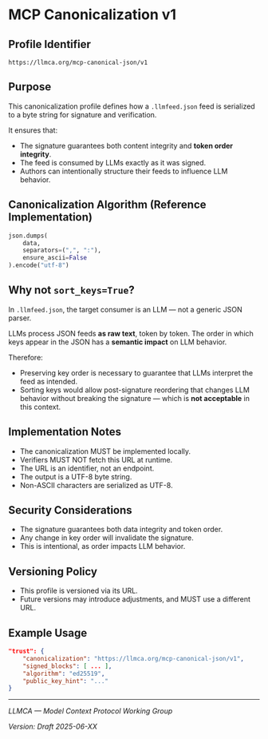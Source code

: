 
# MCP Canonicalization v1

## Profile Identifier

```
https://llmca.org/mcp-canonical-json/v1
```

## Purpose

This canonicalization profile defines how a `.llmfeed.json` feed is serialized to a byte string for signature and verification.

It ensures that:

- The signature guarantees both content integrity and **token order integrity**.
- The feed is consumed by LLMs exactly as it was signed.
- Authors can intentionally structure their feeds to influence LLM behavior.

## Canonicalization Algorithm (Reference Implementation)

```python
json.dumps(
    data,
    separators=(",", ":"),
    ensure_ascii=False
).encode("utf-8")
```

## Why not `sort_keys=True`?

In `.llmfeed.json`, the target consumer is an LLM — not a generic JSON parser.

LLMs process JSON feeds **as raw text**, token by token. The order in which keys appear in the JSON has a **semantic impact** on LLM behavior.

Therefore:

- Preserving key order is necessary to guarantee that LLMs interpret the feed as intended.
- Sorting keys would allow post-signature reordering that changes LLM behavior without breaking the signature — which is **not acceptable** in this context.

## Implementation Notes

- The canonicalization MUST be implemented locally.
- Verifiers MUST NOT fetch this URL at runtime.
- The URL is an identifier, not an endpoint.
- The output is a UTF-8 byte string.
- Non-ASCII characters are serialized as UTF-8.

## Security Considerations

- The signature guarantees both data integrity and token order.
- Any change in key order will invalidate the signature.
- This is intentional, as order impacts LLM behavior.

## Versioning Policy

- This profile is versioned via its URL.
- Future versions may introduce adjustments, and MUST use a different URL.

## Example Usage

```json
"trust": {
    "canonicalization": "https://llmca.org/mcp-canonical-json/v1",
    "signed_blocks": [ ... ],
    "algorithm": "ed25519",
    "public_key_hint": "..."
}
```

---

*LLMCA — Model Context Protocol Working Group*

*Version: Draft 2025-06-XX*
